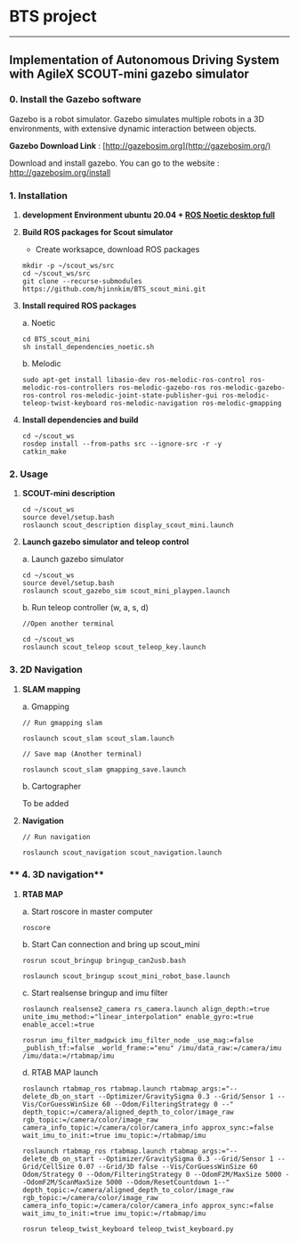 # **BTS project**
---
## Implementation of Autonomous Driving System with AgileX SCOUT-mini gazebo simulator

### **0. Install the Gazebo software**

Gazebo is a robot simulator. Gazebo simulates multiple robots in a 3D environments, with extensive dynamic interaction between objects.

**Gazebo Download Link** : [http://gazebosim.org](http://gazebosim.org/)

Download and install gazebo. You can go to the website : http://gazebosim.org/install

### **1. Installation**

1. **development Environment ubuntu 20.04 + [ROS Noetic desktop full](http://wiki.ros.org/noetic/Installation/Ubuntu)**

2. **Build ROS packages for Scout simulator**
        
    * Create worksapce, download ROS packages
    ```
    mkdir -p ~/scout_ws/src
    cd ~/scout_ws/src
    git clone --recurse-submodules https://github.com/hjinnkim/BTS_scout_mini.git
    ```

3.  **Install required ROS packages**
    
    a. Noetic
    ```(dependencies) and build from source
    cd BTS_scout_mini
    sh install_dependencies_noetic.sh
    ```

    b. Melodic
    ```
    sudo apt-get install libasio-dev ros-melodic-ros-control ros-melodic-ros-controllers ros-melodic-gazebo-ros ros-melodic-gazebo-ros-control ros-melodic-joint-state-publisher-gui ros-melodic-teleop-twist-keyboard ros-melodic-navigation ros-melodic-gmapping
    ```

4. **Install dependencies and build**
    ```
    cd ~/scout_ws
    rosdep install --from-paths src --ignore-src -r -y
    catkin_make

### **2. Usage**
1. **SCOUT-mini description**
    ```
    cd ~/scout_ws
    source devel/setup.bash
    roslaunch scout_description display_scout_mini.launch 
    ```

2. **Launch gazebo simulator and teleop control**
    
    a. Launch gazebo simulator
    ```
    cd ~/scout_ws
    source devel/setup.bash
    roslaunch scout_gazebo_sim scout_mini_playpen.launch
    ```

    b. Run teleop controller (w, a, s, d)
        
    ```
    //Open another terminal

    cd ~/scout_ws
    roslaunch scout_teleop scout_teleop_key.launch 
    ```

### **3. 2D Navigation**
1. **SLAM mapping**
    
    a. Gmapping
    ```
    // Run gmapping slam

    roslaunch scout_slam scout_slam.launch
    ```
    ```
    // Save map (Another terminal)

    roslaunch scout_slam gmapping_save.launch
    ```

    b. Cartographer
    
    To be added

2. **Navigation**
    ```
    // Run navigation

    roslaunch scout_navigation scout_navigation.launch
    ```

### ** 4. 3D navigation**
1. **RTAB MAP**


    a. Start roscore in master computer
    ```
    roscore
    ```
    b. Start Can connection and bring up scout_mini 
    ```
    rosrun scout_bringup bringup_can2usb.bash
    ```
    ```
    roslaunch scout_bringup scout_mini_robot_base.launch
    ```
    c. Start realsense bringup and imu filter 
    ```
    roslaunch realsense2_camera rs_camera.launch align_depth:=true unite_imu_method:="linear_interpolation" enable_gyro:=true enable_accel:=true
    ```
    ```
    rosrun imu_filter_madgwick imu_filter_node _use_mag:=false _publish_tf:=false _world_frame:="enu" /imu/data_raw:=/camera/imu /imu/data:=/rtabmap/imu
    ```
    d. RTAB MAP launch
    ```
    roslaunch rtabmap_ros rtabmap.launch rtabmap_args:="--delete_db_on_start --Optimizer/GravitySigma 0.3 --Grid/Sensor 1 --Vis/CorGuessWinSize 60 --Odom/FilteringStrategy 0 --" depth_topic:=/camera/aligned_depth_to_color/image_raw rgb_topic:=/camera/color/image_raw camera_info_topic:=/camera/color/camera_info approx_sync:=false wait_imu_to_init:=true imu_topic:=/rtabmap/imu 
    ```
    ```
    roslaunch rtabmap_ros rtabmap.launch rtabmap_args:="--delete_db_on_start --Optimizer/GravitySigma 0.3 --Grid/Sensor 1 --Grid/CellSize 0.07 --Grid/3D false --Vis/CorGuessWinSize 60 Odom/Strategy 0 --Odom/FilteringStrategy 0 --OdomF2M/MaxSize 5000 --OdomF2M/ScanMaxSize 5000 --Odom/ResetCountdown 1--" depth_topic:=/camera/aligned_depth_to_color/image_raw rgb_topic:=/camera/color/image_raw camera_info_topic:=/camera/color/camera_info approx_sync:=false wait_imu_to_init:=true imu_topic:=/rtabmap/imu
     ```
    
    
    ```
    rosrun teleop_twist_keyboard teleop_twist_keyboard.py
    ```
